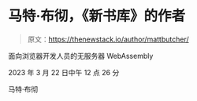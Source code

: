 # 马特·布彻，《新书库》的作者

> 原文：<https://thenewstack.io/author/mattbutcher/>

面向浏览器开发人员的无服务器 WebAssembly

2023 年 3 月 22 日中午 12 点 26 分

马特·布彻